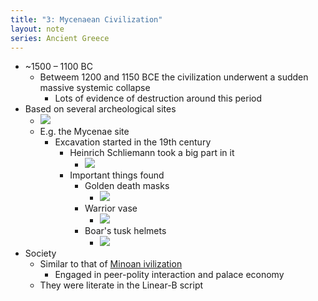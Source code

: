 ```yaml
---
title: "3: Mycenaean Civilization"
layout: note
series: Ancient Greece
---
```


- ~1500 – 1100 BC
    - Betweem 1200 and 1150 BCE the civilization underwent a sudden massive systemic collapse
        - Lots of evidence of destruction around this period
- Based on several archeological sites
    - ![](https://firebasestorage.googleapis.com/v0/b/firescript-577a2.appspot.com/o/imgs%2Fapp%2FVitecek%2Fx__Lva8dtp.png?alt=media&token=4bd56304-908c-4819-96ec-27a1cfbfc9d2)
    - E.g. the Mycenae site
        - Excavation started in the 19th century
            - Heinrich Schliemann took a big part in it
                - ![](https://firebasestorage.googleapis.com/v0/b/firescript-577a2.appspot.com/o/imgs%2Fapp%2FVitecek%2Frsiof-UZbB.png?alt=media&token=e61f955b-3207-4d8d-bf7f-91c68bfb6c7b)
            - Important things found
                - Golden death masks
                    - ![](https://upload.wikimedia.org/wikipedia/commons/thumb/c/c8/MaskOfAgamemnon.jpg/250px-MaskOfAgamemnon.jpg)
                - Warrior vase
                    - ![](https://upload.wikimedia.org/wikipedia/commons/thumb/5/53/Large_Krater_with_Armored_Men_Departing_for_Battle%2C_Mycenae_acropolis%2C_12th_century_BC_%283402016857%29.jpg/320px-Large_Krater_with_Armored_Men_Departing_for_Battle%2C_Mycenae_acropolis%2C_12th_century_BC_%283402016857%29.jpg)
                - Boar's tusk helmets
                    - ![](https://upload.wikimedia.org/wikipedia/commons/thumb/b/b9/Boars%27s_tusk_helmet_NAMA6568_Athens_Greece1.jpg/220px-Boars%27s_tusk_helmet_NAMA6568_Athens_Greece1.jpg)
- Society
    - Similar to that of [Minoan ivilization](/notes/ancient-greece/2minoan-civilization)
        - Engaged in peer-polity interaction and palace economy
    - They were literate in the Linear-B script
